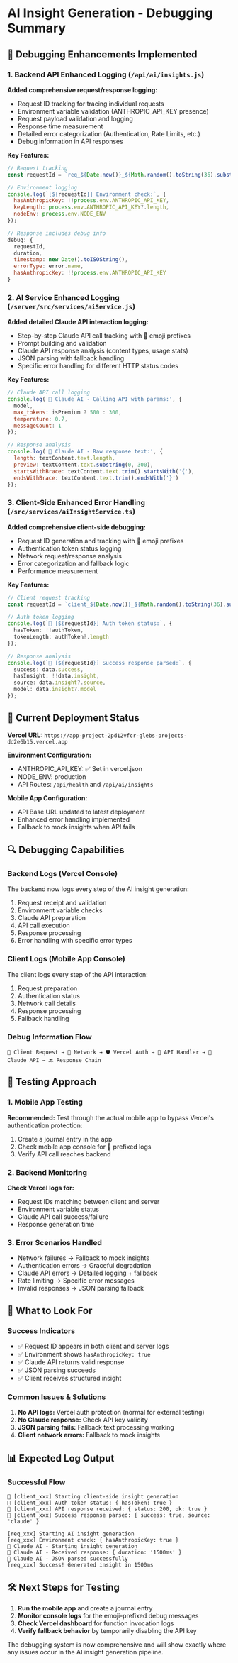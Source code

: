 # AI Insight Generation - Debugging Summary

## 🔧 Debugging Enhancements Implemented

### 1. Backend API Enhanced Logging (`/api/ai/insights.js`)

**Added comprehensive request/response logging:**
- Request ID tracking for tracing individual requests
- Environment variable validation (ANTHROPIC_API_KEY presence)
- Request payload validation and logging
- Response time measurement
- Detailed error categorization (Authentication, Rate Limits, etc.)
- Debug information in API responses

**Key Features:**
```javascript
// Request tracking
const requestId = `req_${Date.now()}_${Math.random().toString(36).substr(2, 9)}`;

// Environment logging
console.log(`[${requestId}] Environment check:`, {
  hasAnthropicKey: !!process.env.ANTHROPIC_API_KEY,
  keyLength: process.env.ANTHROPIC_API_KEY?.length,
  nodeEnv: process.env.NODE_ENV
});

// Response includes debug info
debug: {
  requestId,
  duration,
  timestamp: new Date().toISOString(),
  errorType: error.name,
  hasAnthropicKey: !!process.env.ANTHROPIC_API_KEY
}
```

### 2. AI Service Enhanced Logging (`/server/src/services/aiService.js`)

**Added detailed Claude API interaction logging:**
- Step-by-step Claude API call tracking with 🤖 emoji prefixes
- Prompt building and validation
- Claude API response analysis (content types, usage stats)
- JSON parsing with fallback handling
- Specific error handling for different HTTP status codes

**Key Features:**
```javascript
// Claude API call logging
console.log('🤖 Claude AI - Calling API with params:', {
  model,
  max_tokens: isPremium ? 500 : 300,
  temperature: 0.7,
  messageCount: 1
});

// Response analysis
console.log('🤖 Claude AI - Raw response text:', {
  length: textContent.text.length,
  preview: textContent.text.substring(0, 300),
  startsWithBrace: textContent.text.trim().startsWith('{'),
  endsWithBrace: textContent.text.trim().endsWith('}')
});
```

### 3. Client-Side Enhanced Error Handling (`/src/services/aiInsightService.ts`)

**Added comprehensive client-side debugging:**
- Request ID generation and tracking with 📱 emoji prefixes
- Authentication token status logging
- Network request/response analysis
- Error categorization and fallback logic
- Performance measurement

**Key Features:**
```typescript
// Client request tracking
const requestId = `client_${Date.now()}_${Math.random().toString(36).substr(2, 9)}`;

// Auth token logging
console.log(`📱 [${requestId}] Auth token status:`, {
  hasToken: !!authToken,
  tokenLength: authToken?.length
});

// Response analysis
console.log(`📱 [${requestId}] Success response parsed:`, {
  success: data.success,
  hasInsight: !!data.insight,
  source: data.insight?.source,
  model: data.insight?.model
});
```

## 🚀 Current Deployment Status

**Vercel URL:** `https://app-project-2pd12vfcr-glebs-projects-dd2e6b15.vercel.app`

**Environment Configuration:**
- ANTHROPIC_API_KEY: ✅ Set in vercel.json
- NODE_ENV: production
- API Routes: `/api/health` and `/api/ai/insights`

**Mobile App Configuration:**
- API Base URL updated to latest deployment
- Enhanced error handling implemented
- Fallback to mock insights when API fails

## 🔍 Debugging Capabilities

### Backend Logs (Vercel Console)
The backend now logs every step of the AI insight generation:
1. Request receipt and validation
2. Environment variable checks
3. Claude API preparation
4. API call execution
5. Response processing
6. Error handling with specific error types

### Client Logs (Mobile App Console)
The client logs every step of the API interaction:
1. Request preparation
2. Authentication status
3. Network call details
4. Response processing
5. Fallback handling

### Debug Information Flow
```
📱 Client Request → 🔄 Network → 🛡️ Vercel Auth → 📡 API Handler → 🤖 Claude API → 🔙 Response Chain
```

## 🧪 Testing Approach

### 1. Mobile App Testing
**Recommended:** Test through the actual mobile app to bypass Vercel's authentication protection:
1. Create a journal entry in the app
2. Check mobile app console for 📱 prefixed logs
3. Verify API call reaches backend

### 2. Backend Monitoring
**Check Vercel logs for:**
- Request IDs matching between client and server
- Environment variable status
- Claude API call success/failure
- Response generation time

### 3. Error Scenarios Handled
- Network failures → Fallback to mock insights
- Authentication errors → Graceful degradation
- Claude API errors → Detailed logging + fallback
- Rate limiting → Specific error messages
- Invalid responses → JSON parsing fallback

## 🎯 What to Look For

### Success Indicators
- ✅ Request ID appears in both client and server logs
- ✅ Environment shows `hasAnthropicKey: true`
- ✅ Claude API returns valid response
- ✅ JSON parsing succeeds
- ✅ Client receives structured insight

### Common Issues & Solutions
1. **No API logs:** Vercel auth protection (normal for external testing)
2. **No Claude response:** Check API key validity
3. **JSON parsing fails:** Fallback text processing working
4. **Client network errors:** Fallback to mock insights

## 📊 Expected Log Output

### Successful Flow
```
📱 [client_xxx] Starting client-side insight generation
📱 [client_xxx] Auth token status: { hasToken: true }
📱 [client_xxx] API response received: { status: 200, ok: true }
📱 [client_xxx] Success response parsed: { success: true, source: 'claude' }

[req_xxx] Starting AI insight generation
[req_xxx] Environment check: { hasAnthropicKey: true }
🤖 Claude AI - Starting insight generation
🤖 Claude AI - Received response: { duration: '1500ms' }
🤖 Claude AI - JSON parsed successfully
[req_xxx] Success! Generated insight in 1500ms
```

## 🛠️ Next Steps for Testing

1. **Run the mobile app** and create a journal entry
2. **Monitor console logs** for the emoji-prefixed debug messages
3. **Check Vercel dashboard** for function invocation logs
4. **Verify fallback behavior** by temporarily disabling the API key

The debugging system is now comprehensive and will show exactly where any issues occur in the AI insight generation pipeline.